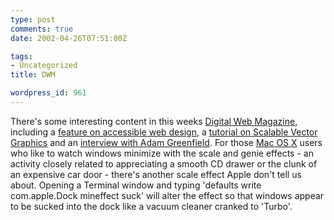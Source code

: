 ```yaml
---
type: post
comments: true
date: 2002-04-26T07:51:00Z

tags:
- Uncategorized
title: DWM

wordpress_id: 961
---
```


There's some interesting content in this weeks [Digital Web Magazine](http://www.digital-web.com), including a [ feature on accessible web design](http://www.digital-web.com/features/feature_2002-04.shtml), a [tutorial on Scalable Vector Graphics](http://www.digital-web.com/tutorials/tutorial_2002-04.shtml) and an [interview with Adam Greenfield](http://www.digital-web.com/interviews/feature_2002-04.shtml). For those [Mac OS X](http://www.apple.com/macosx/) users who like to watch windows minimize with the scale and genie effects - an activity closely related to appreciating a smooth CD drawer or the clunk of an expensive car door - there's another scale effect Apple don't tell us about. Opening a Terminal window and typing 'defaults write com.apple.Dock mineffect suck' will alter the effect so that windows appear to be sucked into the dock like a vacuum cleaner cranked to 'Turbo'. 
